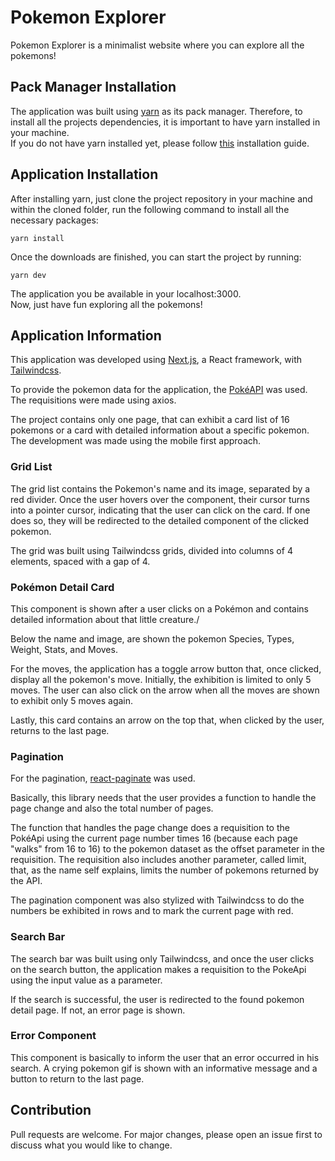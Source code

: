 # Pokemon Explorer

Pokemon Explorer is a minimalist website where you can explore all the pokemons!

## Pack Manager Installation

The application was built using [yarn](https://yarnpkg.com/) as its pack manager. Therefore, to install all the projects dependencies, it is important to have yarn installed in your machine.\
If you do not have yarn installed yet, please follow [this](https://yarnpkg.com/getting-started/install) installation guide.

## Application Installation
After installing yarn, just clone the project repository in your machine and within the cloned folder, run the following command to install all the necessary packages:

```
yarn install
```
Once the downloads are finished, you can start the project by running:
```
yarn dev
```
The application you be available in your localhost:3000.\
Now, just have fun exploring all the pokemons!

## Application Information
This application was developed using [Next.js](https://nextjs.org/), a React framework, with [Tailwindcss](https://tailwindcss.com/).

To provide the pokemon data for the application, the [PokéAPI](https://pokeapi.co/) was used. The requisitions were made using axios.

The project contains only one page, that can exhibit a card list of 16 pokemons or a card with detailed information about a specific pokemon. The development was made using the mobile first approach.

### Grid List

The grid list contains the Pokemon's name and its image, separated by a red divider. Once the user hovers over the component, their cursor turns into a pointer cursor, indicating that the user can click on the card. If one does so, they will be redirected to the detailed component of the clicked pokemon.

The grid was built using Tailwindcss grids, divided into columns of 4 elements, spaced with a gap of 4.

### Pokémon Detail Card

This component is shown after a user clicks on a Pokémon and contains detailed information about that little creature./

Below the name and image, are shown the pokemon Species, Types, Weight, Stats, and Moves.

For the moves, the application has a toggle arrow button that, once clicked, display all the pokemon's move. Initially, the exhibition is limited to only 5 moves. The user can also click on the arrow when all the moves are shown to exhibit only 5 moves again.

Lastly, this card contains an arrow on the top that, when clicked by the user, returns to the last page.

### Pagination

For the pagination, [react-paginate](https://github.com/AdeleD/react-paginate) was used.

Basically, this library needs that the user provides a function to handle the page change and also the total number of pages.

The function that handles the page change does a requisition to the PokéApi using the current page number times 16 (because each page "walks" from 16 to 16) to the pokemon dataset as the offset parameter in the requisition. The requisition also includes another parameter, called limit, that, as the name self explains, limits the number of pokemons returned by the API.

The pagination component was also stylized with Tailwindcss to do the numbers be exhibited in rows and to mark the current page with red.

### Search Bar

The search bar was built using only Tailwindcss, and once the user clicks on the search button, the application makes a requisition to the PokeApi using the input value as a parameter.

If the search is successful, the user is redirected to the found pokemon detail page. If not, an error page is shown.

### Error Component

This component is basically to inform the user that an error occurred in his search. A crying pokemon gif is shown with an informative message and a button to return to the last page.

## Contribution
Pull requests are welcome. For major changes, please open an issue first to discuss what you would like to change.